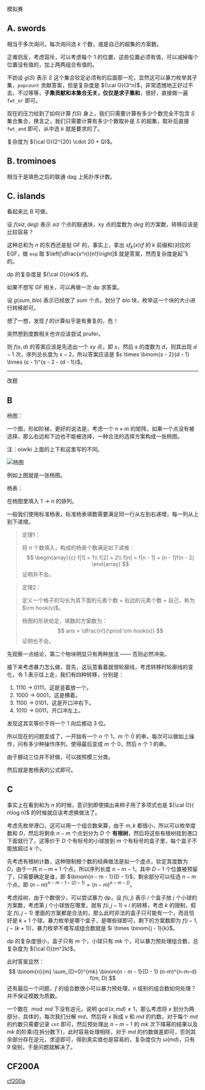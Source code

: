模拟赛

## A. swords

相当于多次询问，每次询问选 $k$ 个数，或是自己的超集的方案数。

正难则反，考虑容斥，可以考虑每个 $1$ 的位置，这些位置必须有值，可以减掉每个位置没有值的，加上两两组合有值的。

不妨设 $g(S)$ 表示 $S$ 这个集合钦定必须有的后面那一坨，显然这可以暴力枚举其子集，`popcount` 贡献答案，但是复杂度是 ${\cal O}(3^n)$，非常遗憾地正好过不去，不过等等，**子集贡献和本集合无关，仅仅是求子集和**，很好，直接做一遍 `fwt_or` 即可。

现在的压力给到了如何计算 $f(S)$ 身上，我们只需要计算有多少个数完全不包含 $S$ 集合集合，换言之，我们只需要计算有多少个数取补是 $S$ 的超集，取补后直接 `fwt_and` 即可，从中选 $k$ 就是要求的了。

复杂度为 ${\cal O}(2^{20} \cdot 20 + Q)$。

## B. trominoes

相当于是填色之后的联通 dag 上拓扑序计数。

## C. islands

看起来比 B 可做。

设 $f(siz, deg)$ 表示 $siz$ 个点的联通块，xy 点的度数为 $deg$ 的方案数，转移应该是比较容易？

这种总和为 $n$ 的东西还是挺 GF 的，事实上，拿出 $sf_k(x)$($f$ 的 $k$ 前缀和)对应的 EGF，做 `exp` 取 $\left[\dfrac{x^n}{n!}\right]$ 就是答案，然而复杂度是起飞的。

dp 的复杂度是 ${\cal O}(nk)$ 的。

如果不想写 GF 相关，可以再做一次 dp 求答案。

设 $g(sum, blo)$ 表示已经放了 $sum$ 个点，划分了 $blo$ 块，枚举这一个块的大小进行转移即可。

想了一想，发现 $f$ 的计算似乎是有重复的，危！

突然想到度数相关也许应该尝试 prufer。

则 $f(s, d)$ 的答案应该是先选出一个 xy 点，即 $s$，然后 $s$ 的度数为 $d$，则其出现 $d - 1$ 次，序列总长度为 $s - 2$，所以答案应该是 $s \times \binom{s - 2}{d - 1} \times (s - 1)^{s - 2 - (d - 1)}$。

---

改题

## B

杨图：

一个图，形如阶梯，更好的说法是，考虑一个 $n \times m$ 的矩阵，如果一个点没有被选择，那么右边和下边也不能被选择，一种合法的选择方案构成一张杨图。

注：oiwiki 上面的上下和这里写的不同。

![杨图](https://gitee.com/Z_char/utools_tc/raw/master/picture/1642659841491-2022-1-20-14:24:01-qix8grivao.png)

例如上图就是一张杨图。

杨表：

在杨图里填入 $1 \to n$ 的排列。

一般我们使用标准杨表，标准杨表填数需要满足同一行从左到右递增，每一列从上到下递增。

> 定理1：
>
> 将 $n$ 个数填入，构成的杨表个数满足如下递推：
> $$
> \begin{array}{c}
> f[1] = 1\\
> f[2] = 2\\
> f[n] = f[n - 1] + (n - 1)f(n - 2)
> \end{array}
> $$
> 证明并不会。

> 定理2：
>
> 定义一个格子的勾长为其下面的元素个数 + 右边的元素个数 + 自己，称为 $\rm hook(v)$。
>
> 杨图的形状给定，填数的方案数为：
> $$
> ans = \dfrac{n!}{\prod \rm hook(x)}
> $$
> 证明也不会。

先观察一点结论，第二个物块明显只有两种放法 —— 否则必然冲突。

接下来考虑暴力怎么做，首先，这玩意看着就很轮廓线，考虑转移时轮廓线的变化，令 $1$ 表示往上走，我们有四种转移，分别是：

1. 1110 -> 0111，这是竖着放一个。
2. 1000 -> 0001，这是横着。
3. 1100 -> 0101，这是开口冲右下。
4. 1010 -> 0011，开口冲左上。

发现这其实等价于将一个 $1$ 向后挪动 $3$ 位。

所以现在的问题变成了，一开始有一个 $n$ 个 $1$，$m$ 个 $0$ 的串，每次可以做如上操作，问有多少种操作序列，使得最后变成 $m$ 个 $0$，然后 $n$ 个 $1$ 的串。

由于挪动三位并不好做，可以按照模三分类。

然后就是套杨表的公式即可。

## C

事实上在看到和为 $n$ 的时候，意识到即使搞出来柿子用了多项式也是 ${\cal O}( n\log n)$ 的时候就应该考虑换做法了。

考虑先枚举港口，这可以用一个组合数来算，由于 $m, k$ 都很小，所以可以枚举度数和 $D$，然后将剩余 $n - m$ 个点划分为 $D$ 个 **有根树**，然后将这些有根树挂到港口下面就行了，这等价于 $D$ 个有标号的小球放到 $m$ 个有标号的盒子里，每个盒子不能放超过 $k$ 个。

先考虑有根树计数，这种限制根个数的经典做法是拟一个虚点，钦定其度数为 $D$，由于一共 $n - m + 1$ 个点，所以序列长度 $n - m - 1$，其中 $D - 1$ 个位置被预留了，只需要确定是谁，即 $\binom{n - m - 1}{D - 1}$，剩余部分可以任选 $n - m$ 个点，即 $(n - m)^{n - m - 1 - (D - 1)} = (n - m)^{n - m - D}$。

考虑挂树，由于个数很少，可以尝试暴力 dp，设 $f(i, j)$ 表示 $i$ 个盒子放 $j$ 个小球的方案数，考虑第 $j$ 个小球放在哪里，就有 $f(i, j - 1) \times i$ 的转移，考虑 $k$ 的限制，假定 $f(i, j - 1)$ 里面的方案都是合法的，那么此时非法的盒子只可能有一个，而且恰好是 $k + 1$ 个球，暴力枚举是哪个盒子，是哪些球即可，剩下的方案数即为 $f(i - 1, j - (k + 1))$，暴力枚举不难写成组合数就是 $i \times \binom{j - 1}{k}$。

dp 的复杂度很小，盒子只有 $m$ 个，小球只有 $mk$ 个，可以暴力预处理组合数，总复杂度为 ${\cal O}(m^2k)$。

此时答案显然：
$$
\binom{n}{m} \sum_{D=0}^{mk} \binom{n - m - 1}{D - 1} (n-m)^{n-m-d} f(m, D)
$$
还有最后一个问题，$f$ 的组合数很小可以暴力预处理，$n$ 级别的组合数如何处理？并不保证模数为质数。

一个数在 $\bmod md$ 下没有逆元，说明 $\gcd(x, md) \neq 1$，那么考虑将 $x$ 划分为两部分，具体的，每次我们分解 $md$，然后将 $x$ 拆成 $v$ 和 $md$ 的约数，对于每个 $md$ 的约数只需要记录 `cnt` 即可，然后预处理出 $n - m - 1$ 的 $mk$ 次下降幂的结果以及 $mk$ 的阶乘(在拆分数下)，此时容易处理相除，对于 $md$ 的约数做差即可，否则其余部分存在逆元，求逆即可，得到真实值也是容易的，复杂度仅为 $\omega(md)$，只有 $9$ 级别，于是问题就解决了。

## CF200A

[cf200a](https://www.luogu.com.cn/problem/CF200A). 

